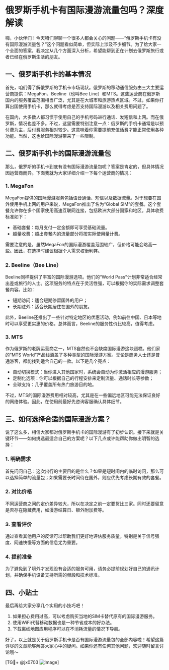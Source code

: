 # 俄罗斯手机卡有国际漫游流量包吗？深度解读

嗨，小伙伴们！今天咱们聊聊一个很多人都会关心的问题——“俄罗斯手机卡有没有国际漫游流量包？”这个问题看似简单，但实际上涉及不少细节。为了给大家一个全面的答案，我决定从几个方面深入分析，希望能帮到正在计划去俄罗斯旅行或者已经在俄罗斯生活的朋友。

## 一、俄罗斯手机卡的基本情况

首先，咱们得了解俄罗斯的手机卡市场现状。俄罗斯的移动通信服务由三大主要运营商提供：MegaFon、Beeline（也叫Bee Line）和MTS。这些运营商在俄罗斯国内的服务覆盖范围相当广泛，尤其是在大城市和旅游热点区域。不过，如果你打算出国使用手机卡，那么就得考虑是否支持国际漫游以及相关费用问题了。

在国内，大多数人都习惯于使用自己的手机号码进行通话、发短信和上网。而在俄罗斯，情况也差不多。不过，这里需要特别注意一点：俄罗斯的手机卡通常是以预付费为主，后付费服务相对较少。这意味着你需要提前充值话费才能正常使用各种功能。当然，这也给国际漫游带来了一些限制。

## 二、俄罗斯手机卡的国际漫游流量包

那么，俄罗斯的手机卡到底有没有国际漫游流量包呢？答案是肯定的，但具体情况因运营商而异。下面我就为大家详细介绍一下每个运营商的情况：

### 1. MegaFon

MegaFon提供的国际漫游服务包括语音通话、短信以及数据流量。对于想要在国外使用手机上网的用户来说，MegaFon推出了名为“Global SIM”的套餐。这个套餐允许你在多个国家使用高速互联网连接，包括欧洲大部分国家和地区。具体收费标准如下：
- 基础套餐：每月支付一定金额即可享受基础流量。
- 超量收费：超出套餐内的流量部分将按实际使用量计费。

需要注意的是，虽然MegaFon的国际漫游覆盖范围较广，但价格可能会略高一些。因此，在选择时建议根据个人需求权衡利弊。

### 2. Beeline（Bee Line）

Beeline同样提供了丰富的国际漫游选项。他们的“World Pass”计划非常适合经常出差或旅行的人士。这项服务的特点在于灵活性强，可以根据你的实际需求调整套餐内容。比如：
- 短期访问：适合短期停留国外的用户；
- 长期驻外：适合长期居住在国外的朋友。

此外，Beeline还推出了一些针对特定地区的优惠活动，例如前往中国、日本等地时可以享受更实惠的价格。总体而言，Beeline的服务性价比较高，值得考虑。

### 3. MTS

作为俄罗斯的老牌运营商之一，MTS自然也不会缺席国际漫游这块蛋糕。他们家的“MTS World”产品线涵盖了多种类型的国际漫游方案。无论是商务人士还是普通游客，都能找到适合自己的一款。以下是几个亮点：
- 自动切换模式：当你进入其他国家时，系统会自动为你激活相应的漫游服务；
- 定制化选项：你可以根据自己的行程安排来定制流量、通话时长等参数；
- 全球支持：几乎覆盖所有热门旅游目的地。

不过，MTS的国际漫游费用相对较高，尤其是在一些偏远地区可能无法保证良好的网络体验。因此，在使用前最好先咨询客服确认具体细节。

## 三、如何选择合适的国际漫游方案？

说了这么多，相信大家都对俄罗斯手机卡的国际漫游有了初步认识。接下来就是关键环节——如何挑选最适合自己的方案呢？以下几点或许能帮助你做出明智的选择：

### 1. 明确需求

首先问问自己：这次出行的主要目的是什么？如果是短时间内的临时访问，那么可以选择简单的流量包；如果需要长时间待在国外，则应优先考虑长期有效的套餐。

### 2. 对比价格

不同运营商之间的定价差异较大，所以在决定之前一定要货比三家。同时还要留意是否存在隐藏费用，如漫游结算日、额外附加费等。

### 3. 查看评价

通过查看其他用户的反馈可以帮助我们更好地评估服务质量。特别是关于信号强度、网速快慢等方面的信息尤为重要。

### 4. 提前准备

为了避免到了境外才发现没有合适的服务可用，请务必提前规划好自己的通讯计划，并确保手机设备支持所需的频段和技术标准。

## 四、小贴士

最后再给大家分享几个实用的小技巧吧！

1. 如果担心费用过高，可以考虑购买当地的SIM卡替代原有的国际漫游服务。
2. 使用WiFi代替移动数据也是一种节省成本的好办法。
3. 下载离线地图应用程序可以在不消耗流量的情况下导航。

好了，以上就是关于俄罗斯手机卡是否有国际漫游流量包的全部内容啦！希望这篇详尽的文章能够解答大家心中的疑问。如果你还有任何其他问题，欢迎随时留言讨论哦～

[TG💪+ @jx0703 ![Image](https://github.com/user-attachments/assets/dbca1d08-cadb-493c-b0ec-ad6f7a83f270)]